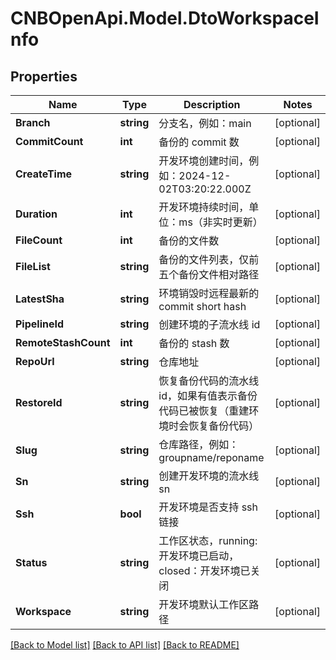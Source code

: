 # CNBOpenApi.Model.DtoWorkspaceInfo

## Properties

Name | Type | Description | Notes
------------ | ------------- | ------------- | -------------
**Branch** | **string** | 分支名，例如：main | [optional] 
**CommitCount** | **int** | 备份的 commit 数 | [optional] 
**CreateTime** | **string** | 开发环境创建时间，例如：2024-12-02T03:20:22.000Z | [optional] 
**Duration** | **int** | 开发环境持续时间，单位：ms（非实时更新） | [optional] 
**FileCount** | **int** | 备份的文件数 | [optional] 
**FileList** | **string** | 备份的文件列表，仅前五个备份文件相对路径 | [optional] 
**LatestSha** | **string** | 环境销毁时远程最新的 commit short hash | [optional] 
**PipelineId** | **string** | 创建环境的子流水线 id | [optional] 
**RemoteStashCount** | **int** | 备份的 stash 数 | [optional] 
**RepoUrl** | **string** | 仓库地址 | [optional] 
**RestoreId** | **string** | 恢复备份代码的流水线 id，如果有值表示备份代码已被恢复（重建环境时会恢复备份代码） | [optional] 
**Slug** | **string** | 仓库路径，例如：groupname/reponame | [optional] 
**Sn** | **string** | 创建开发环境的流水线 sn | [optional] 
**Ssh** | **bool** | 开发环境是否支持 ssh 链接 | [optional] 
**Status** | **string** | 工作区状态，running: 开发环境已启动，closed：开发环境已关闭 | [optional] 
**Workspace** | **string** | 开发环境默认工作区路径 | [optional] 

[[Back to Model list]](../../README.md#documentation-for-models) [[Back to API list]](../../README.md#documentation-for-api-endpoints) [[Back to README]](../../README.md)

